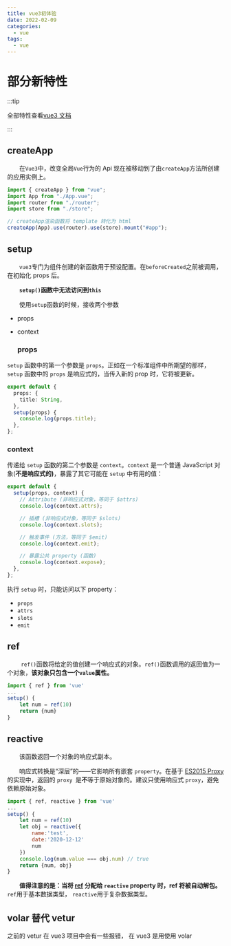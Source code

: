 ```yaml
---
title: vue3初体验
date: 2022-02-09
categories:
  - vue
tags:
  - vue
---
```


# 部分新特性

:::tip

全部特性查看[vue3 文档](https://v3.cn.vuejs.org/api/basic-reactivity.html)

:::

## createApp

&emsp;&emsp;在`Vue3`中，改变全局`Vue`行为的 Api 现在被移动到了由`createApp`方法所创建的应用实例上。

```javascript
import { createApp } from "vue";
import App from "./App.vue";
import router from "./router";
import store from "./store";

// createApp渲染函数将 template 转化为 html
createApp(App).use(router).use(store).mount("#app");
```

## setup

&emsp;&emsp;`vue3`专门为组件创建的新函数用于预设配置。在`beforeCreated`之前被调用，在初始化 props 后。

&emsp;&emsp;**`setup()`函数中无法访问到`this`**

&emsp;&emsp;使用`setup`函数的时候，接收两个参数

- props

- context

  ### props

`setup` 函数中的第一个参数是 `props`。正如在一个标准组件中所期望的那样，`setup` 函数中的 `props` 是响应式的，当传入新的 prop 时，它将被更新。

```typescript
export default {
  props: {
    title: String,
  },
  setup(props) {
    console.log(props.title);
  },
};
```

### context

传递给 `setup` 函数的第二个参数是 `context`。`context` 是一个普通 JavaScript 对象(**不是响应式的)**，暴露了其它可能在 `setup` 中有用的值：

```typescript
export default {
  setup(props, context) {
    // Attribute (非响应式对象，等同于 $attrs)
    console.log(context.attrs);

    // 插槽 (非响应式对象，等同于 $slots)
    console.log(context.slots);

    // 触发事件 (方法，等同于 $emit)
    console.log(context.emit);

    // 暴露公共 property (函数)
    console.log(context.expose);
  },
};
```

执行 `setup` 时，只能访问以下 property：

- `props`
- `attrs`
- `slots`
- `emit`

## ref

&emsp;&emsp; `ref()`函数将给定的值创建一个响应式的对象。`ref()`函数调用的返回值为一个对象，**该对象只包含一个`value`属性。**

```javascript
import { ref } from 'vue'
...
setup() {
	let num = ref(10)
	return {num}
}
```

## reactive

&emsp;&emsp;该函数返回一个对象的响应式副本。

&emsp;&emsp;响应式转换是“深层”的——它影响所有嵌套 `property`。在基于 [ES2015 Proxy](https://developer.mozilla.org/zh-CN/docs/Web/JavaScript/Reference/Global_Objects/Proxy) 的实现中，返回的 `proxy `是**不**等于原始对象的。建议只使用响应式 `proxy`，避免依赖原始对象。

```javascript
import { ref, reactive } from 'vue'
...
setup() {
	let num = ref(10)
    let obj = reactive({
        name:'test',
        date:'2020-12-12'
        num
    })
    console.log(num.value === obj.num) // true
	return {num, obj}
}
```

**&emsp;&emsp;值得注意的是：当将 [ref](https://v3.cn.vuejs.org/api/refs-api.html#ref) 分配给 `reactive` property 时，ref 将被自动解包。** `ref`用于基本数据类型， `reactive`用于复杂数据类型。

## volar 替代 vetur

之前的 vetur 在 vue3 项目中会有一些报错， 在 vue3 是用使用 volar
